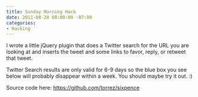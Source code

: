 ```yaml
---
title: Sunday Morning Hack
date: 2011-08-28 00:00:00 -07:00
categories:
- Hacking
---
```


<p>I wrote a little jQuery plugin that does a Twitter search for the URL you are looking at and inserts the tweet and some links to favor, reply, or retweet that tweet.</p>

<p>Twitter Search results are only valid for 6-9 days so the blue box you see below will probably disappear within a week. You should maybe try it out. :)</p>

<p>Source code here: <a href="https://github.com/torrez/sixpence">https://github.com/torrez/sixpence</a></p>
